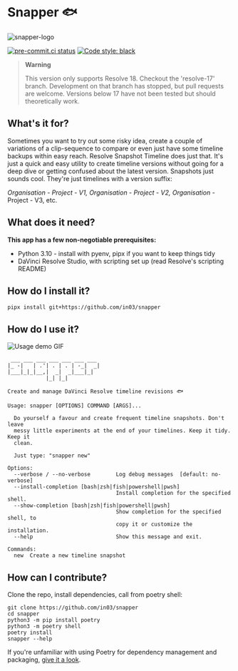 # Snapper 🐟
![snapper-logo](https://github.com/in03/snapper/blob/main/assets/snapper_logo.svg)
 
[![pre-commit.ci status](https://results.pre-commit.ci/badge/github/in03/snapper/main.svg)](https://results.pre-commit.ci/latest/github/in03/snapper/main) [![Code style: black](https://img.shields.io/badge/code%20style-black-000000.svg)](https://github.com/psf/black)

> **Warning**
>
> This version only supports Resolve 18.
> Checkout the 'resolve-17' branch. Development on that branch has stopped, but pull requests are welcome.
> Versions below 17 have not been tested but should theoretically work.

## What's it for? ##
Sometimes you want to try out some risky idea, create a couple of variations of a clip-sequence to compare or even just have some timeline backups within easy reach.
Resolve Snapshot Timeline does just that. It's just a quick and easy utility to create timeline versions without going for a deep dive or getting confused about the latest version.
Snapshots just sounds cool. They're just timelines with a version suffix: 

*Organisation - Project - V1, Organisation - Project - V2, Organisation* - Project - V3, etc.

## What does it need?
**This app has a few non-negotiable prerequisites:**
- Python 3.10 - install with pyenv, pipx if you want to keep things tidy
- DaVinci Resolve Studio, with scripting set up (read Resolve's scripting README)

## How do I install it?
`pipx install git+https://github.com/in03/snapper`

## How do I use it?

![Usage demo GIF](https://github.com/in03/snapper/blob/main/assets/usage_demo.gif)

```
 ___ ___ ___ ___ ___ ___ ___
|_ -|   | .'| . | . | -_|  _|
|___|_|_|__,|  _|  _|___|_|
            |_| |_|

Create and manage DaVinci Resolve timeline revisions 🐟

Usage: snapper [OPTIONS] COMMAND [ARGS]...

  Do yourself a favour and create frequent timeline snapshots. Don't leave
  messy little experiments at the end of your timelines. Keep it tidy. Keep it
  clean.

  Just type: "snapper new"

Options:
  --verbose / --no-verbose        Log debug messages  [default: no-verbose]
  --install-completion [bash|zsh|fish|powershell|pwsh]
                                  Install completion for the specified shell.
  --show-completion [bash|zsh|fish|powershell|pwsh]
                                  Show completion for the specified shell, to
                                  copy it or customize the installation.
  --help                          Show this message and exit.

Commands:
  new  Create a new timeline snapshot
```



## How can I contribute?
Clone the repo, install dependencies, call from poetry shell:
```
git clone https://github.com/in03/snapper
cd snapper
python3 -m pip install poetry
python3 -m poetry shell
poetry install
snapper --help
```
If you're unfamiliar with using Poetry for dependency management and packaging, [give it a look](https://python-poetry.org/docs/basic-usage).
